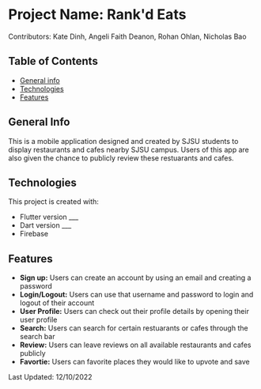 # Project Name: Rank'd Eats
Contributors: Kate Dinh, Angeli Faith Deanon, Rohan Ohlan, Nicholas Bao

## Table of Contents
* [General info](#general-info)
* [Technologies](#technologies)
* [Features](#features)

## General Info
This is a mobile application designed and created by SJSU students to display restaurants and cafes nearby SJSU campus. Users of this app are also given the chance to publicly review these restuarants and cafes.

## Technologies
This project is created with: 
* Flutter version ___
* Dart version ___
* Firebase 

## Features
- __Sign up:__ Users can create an account by using an email and creating a password
- __Login/Logout:__ Users can use that username and password to login and logout of their account
- __User Profile:__ Users can check out their profile details by opening their user profile
- __Search:__ Users can search for certain restuarants or cafes through the search bar
- __Review:__ Users can leave reviews on all available restaurants and cafes publicly
- __Favortie:__ Users can favorite places they would like to upvote and save

Last Updated: 12/10/2022
